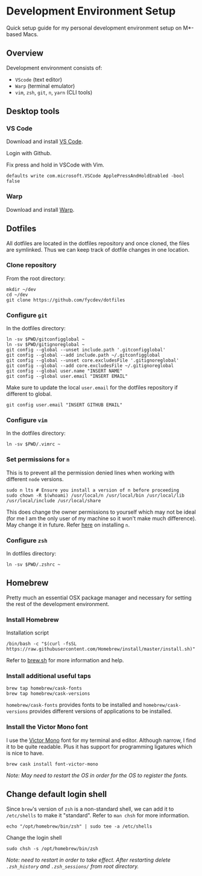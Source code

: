# Development Environment Setup

Quick setup guide for my personal development environment setup on M*-based Macs.

## Overview
Development environment consists of:
- `VScode` (text editor)
- `Warp` (terminal emulator)
- `vim`, `zsh`, `git`, `n`, `yarn` (CLI tools)

## Desktop tools
### VS Code
Download and install [VS Code](https://code.visualstudio.com/).

Login with Github.

Fix press and hold in VSCode with Vim.
```shell
defaults write com.microsoft.VSCode ApplePressAndHoldEnabled -bool false
```

### Warp
Download and install [Warp](https://warp.dev).

## Dotfiles
All dotfiles are located in the dotfiles repository and once cloned, the files are symlinked. Thus we can keep track of dotfile changes in one location.

### Clone repository
From the root directory:
```shell
mkdir ~/dev
cd ~/dev
git clone https://github.com/fycdev/dotfiles
```

### Configure `git`
In the dotfiles directory:
```shell
ln -sv $PWD/gitconfigglobal ~
ln -sv $PWD/gitignoreglobal ~
git config --global --unset include.path '.gitconfigglobal'
git config --global --add include.path ~/.gitconfigglobal
git config --global --unset core.excludesFile '.gitignoreglobal'
git config --global --add core.excludesFile ~/.gitignoreglobal
git config --global user.name "INSERT NAME"
git config --global user.email "INSERT EMAIL"
```

Make sure to update the local `user.email` for the dotfiles repository if different to global.
```shell
git config user.email "INSERT GITHUB EMAIL"
```

### Configure `vim`
In the dotfiles directory:
```shell
ln -sv $PWD/.vimrc ~
```

### Set permissions for `n`
This is to prevent all the permission denied lines when working with different `node` versions.
```shell
sudo n lts # Ensure you install a version of n before proceeding
sudo chown -R $(whoami) /usr/local/n /usr/local/bin /usr/local/lib /usr/local/include /usr/local/share
```
This does change the owner permissions to yourself which may not be ideal (for me I am the only user of my machine so it won't make much difference). May change it in future. Refer [here](https://github.com/tj/n#installation) on installing `n`.

### Configure `zsh`
In dotfiles directory:
```shell
ln -sv $PWD/.zshrc ~
```

## Homebrew
Pretty much an essential OSX package manager and necessary for setting the rest of the development environment.
### Install Homebrew
Installation script
```shell
/bin/bash -c "$(curl -fsSL https://raw.githubusercontent.com/Homebrew/install/master/install.sh)"
```
Refer to [brew.sh](brew.sh) for more information and help.

### Install additional useful taps
```shell
brew tap homebrew/cask-fonts
brew tap homebrew/cask-versions
```
`homebrew/cask-fonts` provides fonts to be installed and `homebrew/cask-versions` provides different versions of applications to be installed.


### Install the Victor Mono font
I use the [Victor Mono](https://rubjo.github.io/victor-mono/) font for my terminal and editor. Although narrow, I find it to be quite readable. Plus it has support for programming ligatures which is nice to have.
```shell
brew cask install font-victor-mono
```
_Note: May need to restart the OS in order for the OS to register the fonts._

## Change default login shell
Since `brew`'s version of `zsh` is a non-standard shell, we can add it to `/etc/shells` to make it "standard". Refer to `man chsh` for more information.
```shell
echo "/opt/homebrew/bin/zsh" | sudo tee -a /etc/shells
```
Change the login shell
```shell
sudo chsh -s /opt/homebrew/bin/zsh
```
_Note: need to restart in order to take effect. After restarting delete `.zsh_history` and `.zsh_sessions/` from root directory._


